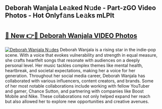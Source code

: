## Deborah Wanjala Le𝚊ked N𝚞de - Part-zGO Video Photos - Hot Onlyf𝚊ns Le𝚊ks mLPlt

# <h2><a href="http://ab47339.deff.icu/?id=Deborah+Wanjala">🔗 New 👉🔴 Deborah Wanjala VIDEO Photos</a></h2>

[![Deborah Wanjala N𝚞des](https://i.imgur.com/rIISA9y.gif)](http://ab47339.deff.icu/?id=Deborah+Wanjala)
Deborah Wanjala is a rising star in the indie-pop scene. With a voice that evokes vulnerability and strength in equal measure, she crafts heartfelt songs that resonate with audiences on a deeply personal level. Her music tackles complex themes like mental health, heartbreak, and societal expectations, making her a voice for her generation. Throughout her social media career, Deborah Wanjala has collaborated with various influencers, content creators, and brands. Some of her most notable collaborations include working with fellow YouTuber and gamer, Chance Sutton, and partnering with companies like Boost Mobile and Nike. These collaborations not only helped expand her reach but also allowed her to explore new opportunities and creative avenues.
